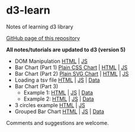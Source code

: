# d3-learn

Notes of learning d3 library

[GitHub page of this repository](https://hkpeterpeter.github.io/d3-learn/)

**All notes/tutorials are updated to d3 (version 5)**

- DOM Manipulation [HTML](001_select_p.html) | [JS](001_select_p.js)
- Bar Chart (Part 1) [Plain CSS Chart](002_bar1_plaincss_chart.html) | [HTML](002_bar1.html) | [JS](002_bar1.js)
- Bar Chart (Part 2) [Plain SVG Chart](003_bar2_plain_svg_chart.html) | [HTML](003_bar2.html) | [JS](003_bar2.js)
- Loading a tsv file [HTML](004_bar2_tsv.html) | [JS](004_bar2_tsv.js) | [Data](tsv/data_004_bar2_tsv.tsv)
- Bar Chart (Part 3)
  - Example 1: [HTML](005_bar3_ex1.html) | [JS](005_bar3_ex1.js) | [Data](tsv/data_005_bar3_ex1.tsv)
  - Example 2: [HTML](005_bar3_ex2.html) | [JS](005_bar3_ex2.js) | [Data](tsv/data_005_bar3_ex2.tsv)
- 3 circles example [HTML](006_3circles.html) | [JS](006_3circles.js)
- Grouped Bar Chart [HTML](007_groupedbar.html) | [JS](007_groupedbar.js) | [Data](tsv/data_007_groupedbar.csv)


Comments and suggestions are welcome.
